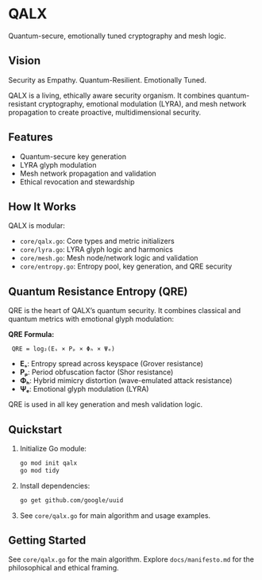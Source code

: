 # QALX

Quantum-secure, emotionally tuned cryptography and mesh logic.

## Vision
Security as Empathy. Quantum-Resilient. Emotionally Tuned.

QALX is a living, ethically aware security organism. It combines quantum-resistant cryptography, emotional modulation (LYRA), and mesh network propagation to create proactive, multidimensional security.

## Features
- Quantum-secure key generation
- LYRA glyph modulation
- Mesh network propagation and validation
- Ethical revocation and stewardship

## How It Works
QALX is modular:
- `core/qalx.go`: Core types and metric initializers
- `core/lyra.go`: LYRA glyph logic and harmonics
- `core/mesh.go`: Mesh node/network logic and validation
- `core/entropy.go`: Entropy pool, key generation, and QRE security

## Quantum Resistance Entropy (QRE)
QRE is the heart of QALX’s quantum security. It combines classical and quantum metrics with emotional glyph modulation:

**QRE Formula:**

	 QRE = log₂(Eₛ × Pₚ × Φₕ × Ψₑ)

- **Eₛ**: Entropy spread across keyspace (Grover resistance)
- **Pₚ**: Period obfuscation factor (Shor resistance)
- **Φₕ**: Hybrid mimicry distortion (wave-emulated attack resistance)
- **Ψₑ**: Emotional glyph modulation (LYRA)

QRE is used in all key generation and mesh validation logic.

## Quickstart
1. Initialize Go module:
	```sh
	go mod init qalx
	go mod tidy
	```
2. Install dependencies:
	```sh
	go get github.com/google/uuid
	```
3. See `core/qalx.go` for main algorithm and usage examples.

## Getting Started
See `core/qalx.go` for the main algorithm. Explore `docs/manifesto.md` for the philosophical and ethical framing.
